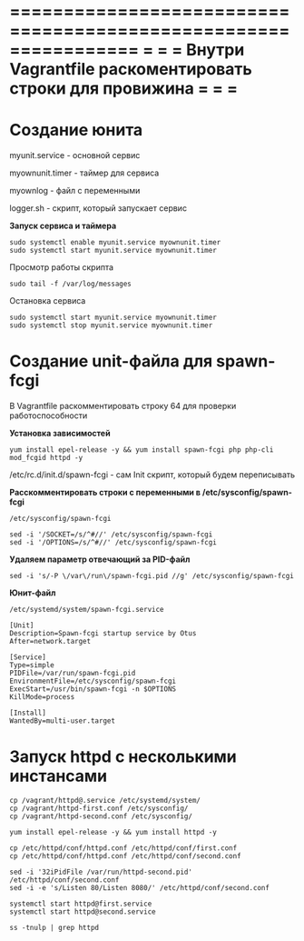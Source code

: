 ================================================================
=                                                              =
= **Внутри Vagrantfile раскоментировать строки для провижина** =
=                                                              =
================================================================


# Создание юнита

myunit.service - основной сервис

myownunit.timer - таймер для сервиса

myownlog - файл с переменными

logger.sh - скрипт, который запускает сервис


**Запуск сервиса и таймера**

```console
sudo systemctl enable myunit.service myownunit.timer
sudo systemctl start myunit.service myownunit.timer
```

Просмотр работы скрипта

```console
sudo tail -f /var/log/messages
```

Остановка сервиса

```console
sudo systemctl start myunit.service myownunit.timer
sudo systemctl stop myunit.service myownunit.timer
```

# Создание unit-файла для spawn-fcgi

В Vagrantfile раскомментировать строку 64 для проверки работоспособности

**Установка зависимостей**

```console
yum install epel-release -y && yum install spawn-fcgi php php-cli mod_fcgid httpd -y
```

/etc/rc.d/init.d/spawn-fcgi - cам Init скрипт, который будем переписывать

**Расскомментировать строки с переменными в /etc/sysconfig/spawn-fcgi**

```console
/etc/sysconfig/spawn-fcgi 

sed -i '/SOCKET=/s/^#//' /etc/sysconfig/spawn-fcgi
sed -i '/OPTIONS=/s/^#//' /etc/sysconfig/spawn-fcgi
```

**Удаляем параметр отвечающий за PID-файл**

```console
sed -i 's/-P \/var\/run\/spawn-fcgi.pid //g' /etc/sysconfig/spawn-fcgi
```

**Юнит-файл**

```console
/etc/systemd/system/spawn-fcgi.service

[Unit]
Description=Spawn-fcgi startup service by Otus
After=network.target

[Service]
Type=simple
PIDFile=/var/run/spawn-fcgi.pid
EnvironmentFile=/etc/sysconfig/spawn-fcgi
ExecStart=/usr/bin/spawn-fcgi -n $OPTIONS
KillMode=process

[Install]
WantedBy=multi-user.target
```

# Запуск httpd с несколькими инстансами

```console
cp /vagrant/httpd@.service /etc/systemd/system/
cp /vagrant/httpd-first.conf /etc/sysconfig/
cp /vagrant/httpd-second.conf /etc/sysconfig/

yum install epel-release -y && yum install httpd -y

cp /etc/httpd/conf/httpd.conf /etc/httpd/conf/first.conf
cp /etc/httpd/conf/httpd.conf /etc/httpd/conf/second.conf

sed -i '32iPidFile /var/run/httpd-second.pid' /etc/httpd/conf/second.conf
sed -i -e 's/Listen 80/Listen 8080/' /etc/httpd/conf/second.conf

systemctl start httpd@first.service
systemctl start httpd@second.service

ss -tnulp | grep httpd
```
